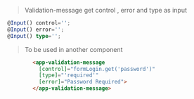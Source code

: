 > Validation-message get control , error and type as input
```ts
@Input() control='';
@Input() error='';
@Input() type='';

```
> To be used in another component
```html
        <app-validation-message
          [control]="formLogin.get('password')"
          [type]="'required'"
          [error]="Password Required">
        </app-validation-message>
```